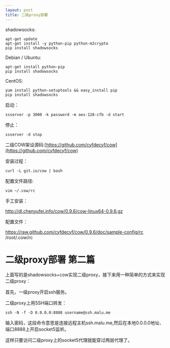 ```yaml
---
layout: post
title: 二级proxy部署
---
```


shadowsocks:

    apt-get update
    apt-get install -y python-pip python-m2crypto
    pip install shadowsocks

Debian / Ubuntu:

    apt-get install python-pip
    pip install shadowsocks

CentOS:

    yum install python-setuptools && easy_install pip
    pip install shadowsocks

启动：

    ssserver -p 3000 -k password -m aes-128-cfb -d start

停止：

    ssserver -d stop



二级COW架设源码:[https://github.com/cyfdecyf/cow](https://github.com/cyfdecyf/cow)

安装过程：

    curl -L git.io/cow | bash

配置文件路径:

    vim ~/.cow/rc



手工安装：

http://dl.chenyufei.info/cow/0.9.6/cow-linux64-0.9.6.gz

配置文件：

https://raw.github.com/cyfdecyf/cow/0.9.6/doc/sample-config/rc /root/.cow/rc



# 二级proxy部署 第二篇

上面写的是shadowsocks+cow实现二级proxy，接下来用一种简单的方式来实现二级proxy：

首先，一级proxy开启ssh服务。

二级proxy上用SSH端口转发：

	ssh -N -f -D 0.0.0.0:8888 username@ssh.malu.me

输入密码，这段命令意思是连接远程主机ssh.malu.me,然后在本地0.0.0.0地址、端口8888上开启socket5监听。

这样只要访问二级proxy上的socket5代理就能穿过两层代理了。